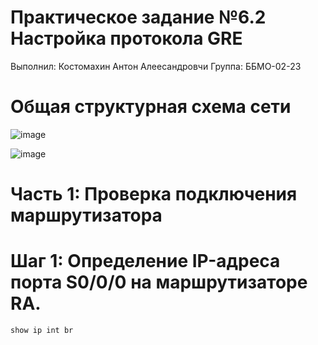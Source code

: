 # Практическое задание №6.2 Настройка протокола GRE
Выполнил: Костомахин Антон Алеесандровчи 
Группа: ББМО-02-23

# Общая структурная схема сети
![image](https://github.com/KOSTILET/PRZ-6.2/assets/64083435/e74c6e52-5df8-4e75-89ea-5f4cac021250)

![image](https://github.com/KOSTILET/PRZ-6.2/assets/64083435/68ff3be2-d914-4010-bb50-d11a8b68492b)

# Часть 1: Проверка подключения маршрутизатора
# Шаг 1: Определение IP-адреса порта S0/0/0 на маршрутизаторе RA.
```show ip int br ```
